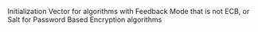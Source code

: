 Initialization Vector for algorithms with Feedback Mode that is not ECB, or Salt for Password Based Encryption algorithms